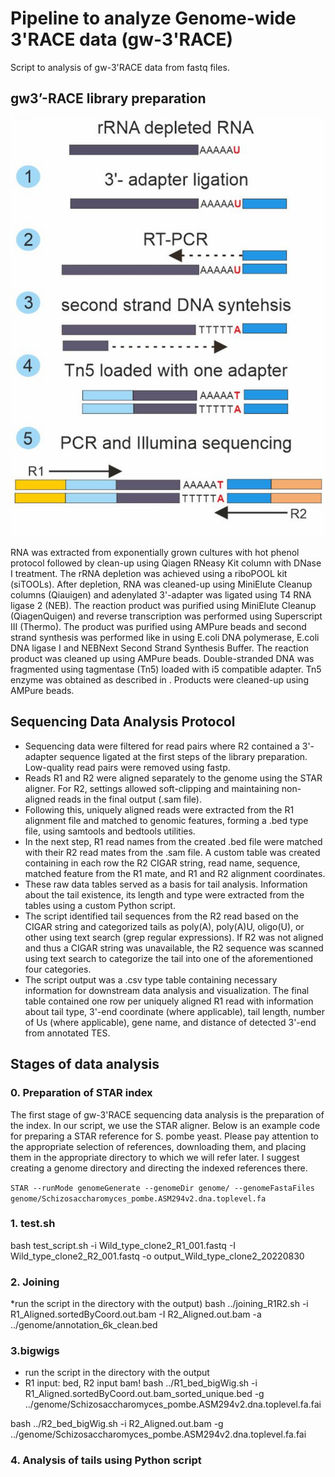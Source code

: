 # Pipeline to analyze Genome-wide 3'RACE data (gw-3'RACE)
Script to analysis of gw-3'RACE data from fastq files.
## gw3’-RACE library preparation
![Protocol of library praparation](gw3RACE_library_preparation.jpg)


RNA was extracted from exponentially grown cultures with hot phenol protocol followed by clean-up using Qiagen RNeasy Kit column with DNase I treatment. The rRNA depletion was achieved using a riboPOOL kit (siTOOLs). After depletion, RNA was cleaned-up using MiniElute Cleanup columns (Qiauigen) and adenylated 3'-adapter was ligated using T4 RNA ligase 2 (NEB). The reaction product was purified using MiniElute Cleanup (QiagenQuigen) and reverse transcription was performed using Superscript III (Thermo). The product was purified using AMPure beads and second strand synthesis was performed like in using  E.coli DNA polymerase, E.coli DNA ligase I and NEBNext Second Strand Synthesis Buffer. The reaction product was cleaned up using AMPure beads. Double-stranded DNA was fragmented using tagmentase (Tn5) loaded with i5 compatible adapter. Tn5 enzyme was obtained as described in . Products were cleaned-up using AMPure beads.


## Sequencing Data Analysis Protocol
* Sequencing data were filtered for read pairs where R2 contained a 3'-adapter sequence ligated at the first steps of the library preparation. Low-quality read pairs were removed using fastp.
* Reads R1 and R2 were aligned separately to the genome using the STAR aligner. For R2, settings allowed soft-clipping and maintaining non-aligned reads in the final output (.sam file).
* Following this, uniquely aligned reads were extracted from the R1 alignment file and matched to genomic features, forming a .bed type file, using samtools and bedtools utilities.
* In the next step, R1 read names from the created .bed file were matched with their R2 read mates from the .sam file. A custom table was created containing in each row the R2 CIGAR string, read name, sequence, matched feature from the R1 mate, and R1 and R2 alignment coordinates.
* These raw data tables served as a basis for tail analysis. Information about the tail existence, its length and type were extracted from the tables using a custom Python script.
* The script identified tail sequences from the R2 read based on the CIGAR string and categorized tails as poly(A), poly(A)U, oligo(U), or other using text search (grep regular expressions). If R2 was not aligned and thus a CIGAR string was unavailable, the R2 sequence was scanned using text search to categorize the tail into one of the aforementioned four categories.
* The script output was a .csv type table containing necessary information for downstream data analysis and visualization. The final table contained one row per uniquely aligned R1 read with information about tail type, 3'-end coordinate (where applicable), tail length, number of Us (where applicable), gene name, and distance of detected 3'-end from annotated TES.

## Stages of data analysis

### 0. Preparation of STAR index
The first stage of gw-3'RACE sequencing data analysis is the preparation of the index. In our script, we use the STAR aligner. Below is an example code for preparing a STAR reference for S. pombe yeast. Please pay attention to the appropriate selection of references, downloading them, and placing them in the appropriate directory to which we will refer later. I suggest creating a genome directory and directing the indexed references there.

```STAR --runMode genomeGenerate --genomeDir genome/ --genomeFastaFiles genome/Schizosaccharomyces_pombe.ASM294v2.dna.toplevel.fa```


### 1. test.sh
bash test_script.sh -i Wild_type_clone2_R1_001.fastq -I Wild_type_clone2_R2_001.fastq -o output_Wild_type_clone2_20220830


### 2. Joining 
  *run the script in the directory with the output)
bash ../joining_R1R2.sh -i R1_Aligned.sortedByCoord.out.bam -I R2_Aligned.out.bam -a ../genome/annotation_6k_clean.bed


### 3.bigwigs 
  * run the script in the directory with the output
  * R1 input: bed, R2 input bam!
bash ../R1_bed_bigWig.sh -i R1_Aligned.sortedByCoord.out.bam_sorted_unique.bed -g ../genome/Schizosaccharomyces_pombe.ASM294v2.dna.toplevel.fa.fai 

bash ../R2_bed_bigWig.sh -i R2_Aligned.out.bam  -g ../genome/Schizosaccharomyces_pombe.ASM294v2.dna.toplevel.fa.fai 

### 4. Analysis of tails using Python script

